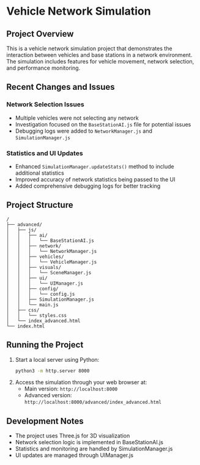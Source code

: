 # Vehicle Network Simulation

## Project Overview
This is a vehicle network simulation project that demonstrates the interaction between vehicles and base stations in a network environment. The simulation includes features for vehicle movement, network selection, and performance monitoring.

## Recent Changes and Issues

### Network Selection Issues
- Multiple vehicles were not selecting any network
- Investigation focused on the `BaseStationAI.js` file for potential issues
- Debugging logs were added to `NetworkManager.js` and `SimulationManager.js`

### Statistics and UI Updates
- Enhanced `SimulationManager.updateStats()` method to include additional statistics
- Improved accuracy of network statistics being passed to the UI
- Added comprehensive debugging logs for better tracking

## Project Structure
```
/
├── advanced/
│   ├── js/
│   │   ├── ai/
│   │   │   └── BaseStationAI.js
│   │   ├── network/
│   │   │   └── NetworkManager.js
│   │   ├── vehicles/
│   │   │   └── VehicleManager.js
│   │   ├── visuals/
│   │   │   └── SceneManager.js
│   │   ├── ui/
│   │   │   └── UIManager.js
│   │   ├── config/
│   │   │   └── config.js
│   │   ├── SimulationManager.js
│   │   └── main.js
│   ├── css/
│   │   └── styles.css
│   └── index_advanced.html
└── index.html
```

## Running the Project
1. Start a local server using Python:
   ```bash
   python3 -m http.server 8000
   ```
2. Access the simulation through your web browser at:
   - Main version: `http://localhost:8000`
   - Advanced version: `http://localhost:8000/advanced/index_advanced.html`

## Development Notes
- The project uses Three.js for 3D visualization
- Network selection logic is implemented in BaseStationAI.js
- Statistics and monitoring are handled by SimulationManager.js
- UI updates are managed through UIManager.js
